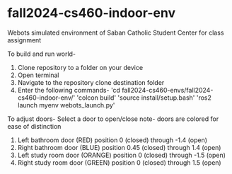 # fall2024-cs460-indoor-env
Webots simulated environment of Saban Catholic Student Center for class assignment

To build and run world-

1. Clone repository to a folder on your device
2. Open terminal
3. Navigate to the repository clone destination folder
4. Enter the following commands-
    'cd fall2024-cs460-envs/fall2024-cs460-indoor-env/'
    'colcon build'
    'source install/setup.bash'
    'ros2 launch myenv webots_launch.py'

To adjust doors-
Select a door to open/close
note- doors are colored for ease of distinction

1. Left bathroom door (RED)
    position 0 (closed) through -1.4 (open)
2. Right bathroom door (BLUE)
    position 0.45 (closed) through 1.4 (open)
3. Left study room door (ORANGE)
    position 0 (closed) through -1.5 (open)
4. Right study room door (GREEN)
    position 0 (closed) through 1.5 (open)
    
